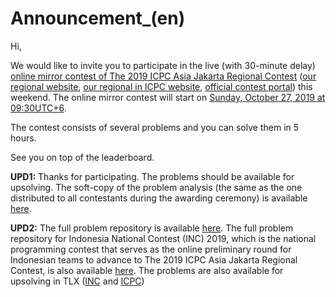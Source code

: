 # Announcement_(en)

Hi,

We would like to invite you to participate in the live (with 30-minute delay) [online mirror contest of The 2019 ICPC Asia Jakarta Regional Contest](https://codeforces.com/contest/1252) ([our regional website](https://codeforces.com/https://competition.binus.ac.id/icpc2019/), [our regional in ICPC website](https://codeforces.com/https://icpc.baylor.edu/regionals/finder/Jakarta-2019), [official contest portal](https://codeforces.com/https://competition.binus.ac.id/contest)) this weekend. The online mirror contest will start on [Sunday, October 27, 2019 at 09:30UTC+6](https://codeforces.com/https://www.timeanddate.com/worldclock/fixedtime.html?day=27&month=10&year=2019&hour=6&min=30&sec=0&p1=166).

The contest consists of several problems and you can solve them in 5 hours.

See you on top of the leaderboard.

**UPD1:** Thanks for participating. The problems should be available for upsolving. The soft-copy of the problem analysis (the same as the one distributed to all contestants during the awarding ceremony) is available [here](https://codeforces.com/https://github.com/jonathanirvings/icpc-jakarta-2019/blob/master/problem_analysis.pdf).

**UPD2:** The full problem repository is available [here](https://codeforces.com/https://github.com/jonathanirvings/icpc-jakarta-2019). The full problem repository for Indonesia National Contest (INC) 2019, which is the national programming contest that serves as the online preliminary round for Indonesian teams to advance to The 2019 ICPC Asia Jakarta Regional Contest, is also available [here](https://codeforces.com/https://github.com/jonathanirvings/inc-2019). The problems are also available for upsolving in TLX ([INC](https://codeforces.com/https://training.ia-toki.org/problemsets/184/problems) and [ICPC](https://codeforces.com/https://training.ia-toki.org/problemsets/185/problems))

